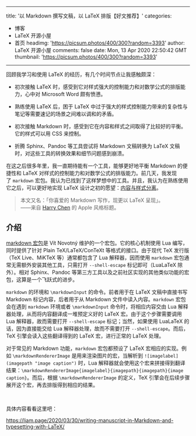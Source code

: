 
---
title: '以 Markdown 撰写文稿，以 LaTeX 排版【好文推荐】'
categories: 
 - 博客
 - LaTeX 开源小屋
 - 首页
headimg: 'https://picsum.photos/400/300?random=3393'
author: LaTeX 开源小屋
comments: false
date: Mon, 13 Apr 2020 22:50:42 GMT
thumbnail: 'https://picsum.photos/400/300?random=3393'
---

<div>   
<p>
                                                        </p><p>回顾我学习和使用 LaTeX 的经历，有几个时间节点让我感触颇深：</p><ul class=" list-paddingleft-2"><li><p>初次接触 LaTeX 时，感受到它对样式强大的控制能力和对数学公式的排版能力，心中对 Microsoft Word 颇有愤懑。</p></li><li><p>熟练使用 LaTeX 后，困于 LaTeX 中过于强大的样式控制能力带来的复杂性与笔记等需要速记的场景之间难以调和的矛盾。</p></li><li><p>初次接触 Markdown 时，感受到它在内容和样式之间取得了比较好的平衡。它的样式可以用 CSS 来控制。</p></li><li><p>折腾 Sphinx、Pandoc 等工具尝试将 Markdown 文稿转换为 LaTeX 文稿时，对这些工具的转换效果和细节问题感到崩溃。</p></li></ul><p>在这之后很多年里，我一直期待能有一个工具，能够更好地平衡 Markdown 的便捷性和 LaTeX 对样式的控制能力和对数学公式的排版能力。前几天，我发现了 <code>markdown</code> 宏包。我认为已找到了这样梦想中的工具。并且，我认为在熟练使用它之后，可以更好地实现 LaTeX 设计之初的愿望：<a href="https://liam.page/2019/03/18/separation-of-content-and-presentation/">内容与样式分离</a>。</p><blockquote><p>本文又名：「你喜爱的 Markdown 写作，现更以 LaTeX 呈现」。<br>——来自 <a href="https://harrychen.xyz/" target="_blank">Harry Chen</a> 的 Apple 风格标题。</p></blockquote><h2>介绍</h2><p><a href="https://ctan.org/pkg/markdown" target="_blank">markdown 宏包</a>是 Vít Novotný 维护的一个宏包。它的核心机制使用 Lua 编写，同时提供了针对 Plain TeX/LaTeX/ConTeXt 等格式的接口。由于现代 TeX 发行版（TeX Live、MiKTeX 等）通常都包含了 Lua 解释器，因而使用 <code>markdown</code> 宏包通常无需额外安装其他工具，只需打开 <code>--shell-escape</code> 标记即可（LuaLaTeX 除外）。相对 Sphinx、Pandoc 等第三方工具以及之前社区实现的其他类似功能的宏包，这算是一个飞跃式的进步。</p><p><code>markdown</code> 的环境和 <code>\markdownInput</code> 的命令。前者用于在 LaTeX 文稿中直接书写 Markdown 标记内容，后者用于从 Markdown 文件中读入内容。<code>markdown</code> 宏包会在遇到 <code>markdown</code> 环境或者 <code>\markdownInput</code> 命令时，将相应内容交由 Lua 解释器处理，从而将内容翻译成一堆预定义好的 LaTeX 宏。由于这个步骤需要调用 Lua 解释器，故而需要打开 <code>--shell-escape</code> 标记；当然，如果使用 LuaLaTeX 的话，因为直接能交给 Lua 解释器处理，故而不需要打开 <code>--shell-escape</code>。而后，TeX 引擎会读入这些翻译得到的 LaTeX 宏，进行正常的 LaTeX 处理。</p><p>对于常见的 Markdown 功能，<code>markdown</code> 宏包都预设了 LaTeX 宏相应的实现。例如 <code>\markdownRendererImage</code> 是用来渲染图片的宏，当解析到 <code>![imagelabel](imagepath "image caption")</code> 时，Lua 解释器就会使用这个宏来拼接得到翻译结果：<code>\markdownRendererImage&#123;imagelabel&#125;&#123;imagepath&#125;&#123;imagepath&#125;&#123;image caption&#125;</code>。而后，根据 <code>\markdownRendererImage</code> 的定义，TeX 引擎会在后续步骤展开这个宏，再去排版得到相应的结果。</p><p><br></p><p>具体内容看看这里吧：</p><p><a href="https://liam.page/2020/03/30/writing-manuscript-in-Markdown-and-typesetting-with-LaTeX/">https://liam.page/2020/03/30/writing-manuscript-in-Markdown-and-typesetting-with-LaTeX/</a></p><p><br></p>                        <p></p>
                        <!-- E 正文 -->
                      
</div>
            